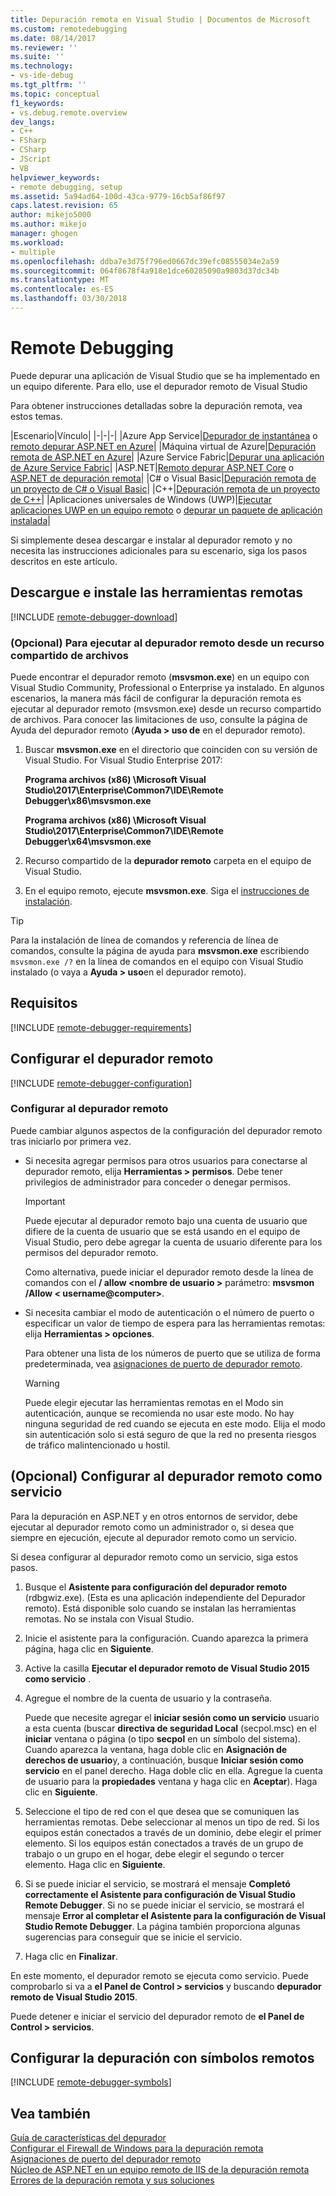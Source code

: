 ```yaml
---
title: Depuración remota en Visual Studio | Documentos de Microsoft
ms.custom: remotedebugging
ms.date: 08/14/2017
ms.reviewer: ''
ms.suite: ''
ms.technology:
- vs-ide-debug
ms.tgt_pltfrm: ''
ms.topic: conceptual
f1_keywords:
- vs.debug.remote.overview
dev_langs:
- C++
- FSharp
- CSharp
- JScript
- VB
helpviewer_keywords:
- remote debugging, setup
ms.assetid: 5a94ad64-100d-43ca-9779-16cb5af86f97
caps.latest.revision: 65
author: mikejo5000
ms.author: mikejo
manager: ghogen
ms.workload:
- multiple
ms.openlocfilehash: ddba7e3d75f796ed0667dc39efc08555034e2a59
ms.sourcegitcommit: 064f8678f4a918e1dce60285090a9803d37dc34b
ms.translationtype: MT
ms.contentlocale: es-ES
ms.lasthandoff: 03/30/2018
---
```

# <a name="remote-debugging"></a>Remote Debugging
Puede depurar una aplicación de Visual Studio que se ha implementado en un equipo diferente. Para ello, use el depurador remoto de Visual Studio

Para obtener instrucciones detalladas sobre la depuración remota, vea estos temas.

|Escenario|Vínculo|
|-|-|-|
|Azure App Service|[Depurador de instantánea](../debugger/debug-live-azure-applications.md) o [remoto depurar ASP.NET en Azure](../debugger/remote-debugging-azure.md)|
|Máquina virtual de Azure|[Depuración remota de ASP.NET en Azure](../debugger/remote-debugging-azure.md)|
|Azure Service Fabric|[Depurar una aplicación de Azure Service Fabric](/azure/service-fabric/service-fabric-debugging-your-application#debug-a-remote-service-fabric-application)|
|ASP.NET|[Remoto depurar ASP.NET Core](../debugger/remote-debugging-aspnet-on-a-remote-iis-computer.md) o [ASP.NET de depuración remota](../debugger/remote-debugging-aspnet-on-a-remote-iis-7-5-computer.md)|
|C# o Visual Basic|[Depuración remota de un proyecto de C# o Visual Basic](../debugger/remote-debugging-csharp.md)|
|C++|[Depuración remota de un proyecto de C++](../debugger/remote-debugging-cpp.md)|
|Aplicaciones universales de Windows (UWP)|[Ejecutar aplicaciones UWP en un equipo remoto](../debugger/run-windows-store-apps-on-a-remote-machine.md) o [depurar un paquete de aplicación instalada](../debugger/debug-installed-app-package.md)|

Si simplemente desea descargar e instalar al depurador remoto y no necesita las instrucciones adicionales para su escenario, siga los pasos descritos en este artículo.
  
## <a name="download-and-install-the-remote-tools"></a>Descargue e instale las herramientas remotas  

[!INCLUDE [remote-debugger-download](../debugger/includes/remote-debugger-download.md)]

### <a name="fileshare_msvsmon"></a> (Opcional) Para ejecutar al depurador remoto desde un recurso compartido de archivos

Puede encontrar el depurador remoto (**msvsmon.exe**) en un equipo con Visual Studio Community, Professional o Enterprise ya instalado. En algunos escenarios, la manera más fácil de configurar la depuración remota es ejecutar al depurador remoto (msvsmon.exe) desde un recurso compartido de archivos. Para conocer las limitaciones de uso, consulte la página de Ayuda del depurador remoto (**Ayuda > uso de** en el depurador remoto).

1. Buscar **msvsmon.exe** en el directorio que coinciden con su versión de Visual Studio. For Visual Studio Enterprise 2017:

      **Programa archivos (x86) \Microsoft Visual Studio\2017\Enterprise\Common7\IDE\Remote Debugger\x86\msvsmon.exe**
      
      **Programa archivos (x86) \Microsoft Visual Studio\2017\Enterprise\Common7\IDE\Remote Debugger\x64\msvsmon.exe**

2. Recurso compartido de la **depurador remoto** carpeta en el equipo de Visual Studio.

3. En el equipo remoto, ejecute **msvsmon.exe**. Siga el [instrucciones de instalación](#bkmk_setup).

> [!TIP] 
> Para la instalación de línea de comandos y referencia de línea de comandos, consulte la página de ayuda para **msvsmon.exe** escribiendo ``msvsmon.exe /?`` en la línea de comandos en el equipo con Visual Studio instalado (o vaya a **Ayuda > uso**en el depurador remoto).
  
## <a name="requirements_msvsmon"></a> Requisitos

[!INCLUDE [remote-debugger-requirements](../debugger/includes/remote-debugger-requirements.md)]
  
## <a name="set-up-the-remote-debugger"></a>Configurar el depurador remoto  

[!INCLUDE [remote-debugger-configuration](../debugger/includes/remote-debugger-configuration.md)]

### <a name="configure_msvsmon"></a> Configurar al depurador remoto  
Puede cambiar algunos aspectos de la configuración del depurador remoto tras iniciarlo por primera vez.
  
-   Si necesita agregar permisos para otros usuarios para conectarse al depurador remoto, elija **Herramientas > permisos**. Debe tener privilegios de administrador para conceder o denegar permisos.

     > [!IMPORTANT] 
     > Puede ejecutar al depurador remoto bajo una cuenta de usuario que difiere de la cuenta de usuario que se está usando en el equipo de Visual Studio, pero debe agregar la cuenta de usuario diferente para los permisos del depurador remoto. 

     Como alternativa, puede iniciar el depurador remoto desde la línea de comandos con el **/ allow \<nombre de usuario >** parámetro: **msvsmon /Allow \< username@computer>**.
  
-   Si necesita cambiar el modo de autenticación o el número de puerto o especificar un valor de tiempo de espera para las herramientas remotas: elija **Herramientas > opciones**.  
  
     Para obtener una lista de los números de puerto que se utiliza de forma predeterminada, vea [asignaciones de puerto de depurador remoto](../debugger/remote-debugger-port-assignments.md).  
  
     > [!WARNING]
     >  Puede elegir ejecutar las herramientas remotas en el Modo sin autenticación, aunque se recomienda no usar este modo. No hay ninguna seguridad de red cuando se ejecuta en este modo. Elija el modo sin autenticación solo si está seguro de que la red no presenta riesgos de tráfico malintencionado u hostil.

##  <a name="bkmk_configureService"></a> (Opcional) Configurar al depurador remoto como servicio
Para la depuración en ASP.NET y en otros entornos de servidor, debe ejecutar al depurador remoto como un administrador o, si desea que siempre en ejecución, ejecute al depurador remoto como un servicio.
  
 Si desea configurar al depurador remoto como un servicio, siga estos pasos.  
  
1.  Busque el **Asistente para configuración del depurador remoto** (rdbgwiz.exe). (Esta es una aplicación independiente del Depurador remoto). Está disponible solo cuando se instalan las herramientas remotas. No se instala con Visual Studio.  
  
2.  Inicie el asistente para la configuración. Cuando aparezca la primera página, haga clic en **Siguiente**.  
  
3.  Active la casilla **Ejecutar el depurador remoto de Visual Studio 2015 como servicio** .  
  
4.  Agregue el nombre de la cuenta de usuario y la contraseña.  
  
     Puede que necesite agregar el **iniciar sesión como un servicio** usuario a esta cuenta (buscar **directiva de seguridad Local** (secpol.msc) en el **iniciar** ventana o página (o tipo  **secpol** en un símbolo del sistema). Cuando aparezca la ventana, haga doble clic en **Asignación de derechos de usuario**y, a continuación, busque **Iniciar sesión como servicio** en el panel derecho. Haga doble clic en ella. Agregue la cuenta de usuario para la **propiedades** ventana y haga clic en **Aceptar**). Haga clic en **Siguiente**.  
  
5.  Seleccione el tipo de red con el que desea que se comuniquen las herramientas remotas. Debe seleccionar al menos un tipo de red. Si los equipos están conectados a través de un dominio, debe elegir el primer elemento. Si los equipos están conectados a través de un grupo de trabajo o un grupo en el hogar, debe elegir el segundo o tercer elemento. Haga clic en **Siguiente**.  
  
6.  Si se puede iniciar el servicio, se mostrará el mensaje **Completó correctamente el Asistente para configuración de Visual Studio Remote Debugger**. Si no se puede iniciar el servicio, se mostrará el mensaje **Error al completar el Asistente para la configuración de Visual Studio Remote Debugger**. La página también proporciona algunas sugerencias para conseguir que se inicie el servicio.  
  
7.  Haga clic en **Finalizar**.  
  
 En este momento, el depurador remoto se ejecuta como servicio. Puede comprobarlo si va a **el Panel de Control > servicios** y buscando **depurador remoto de Visual Studio 2015**.  
  
 Puede detener e iniciar el servicio del depurador remoto de **el Panel de Control > servicios**.

## <a name="set-up-debugging-with-remote-symbols"></a>Configurar la depuración con símbolos remotos 

[!INCLUDE [remote-debugger-symbols](../debugger/includes/remote-debugger-symbols.md)]
  
## <a name="see-also"></a>Vea también  
 [Guía de características del depurador](../debugger/debugger-feature-tour.md)   
 [Configurar el Firewall de Windows para la depuración remota](../debugger/configure-the-windows-firewall-for-remote-debugging.md)   
 [Asignaciones de puerto del depurador remoto](../debugger/remote-debugger-port-assignments.md)   
 [Núcleo de ASP.NET en un equipo remoto de IIS de la depuración remota](../debugger/remote-debugging-aspnet-on-a-remote-iis-computer.md)  
 [Errores de la depuración remota y sus soluciones](../debugger/remote-debugging-errors-and-troubleshooting.md)

